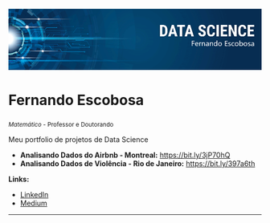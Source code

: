 <!---
[![author](https://img.shields.io/badge/author-carlosfab-red.svg)](https://www.linkedin.com/in/carlosfab) [![](https://img.shields.io/badge/python-3.7+-blue.svg)](https://www.python.org/downloads/release/python-365/) [![GPLv3 license](https://img.shields.io/badge/License-GPLv3-blue.svg)](http://perso.crans.org/besson/LICENSE.html) [![contributions welcome](https://img.shields.io/badge/contributions-welcome-brightgreen.svg?style=flat)](https://github.com/carlosfab/data_science/issues)
--->

<p align="center">
  <img src="banner.png" >
</p>

# Fernando Escobosa
<sub>*Matemático* - Professor e Doutorando</sub>

Meu portfolio de projetos de Data Science
* **Analisando Dados do Airbnb - Montreal:** https://bit.ly/3jP70hQ
* **Analisando Dados de Violência - Rio de Janeiro:** https://bit.ly/397a6th


**Links:**
* [LinkedIn](https://www.linkedin.com/in/fernando-maia-escobosa-83b39b109/)
* [Medium](https://fernandoescobosa.medium.com/) 


<!---
## Projetos:
Veja os tutoriais publicados do Sigmoidal:
* **Como usar o Histograma para Data Science:** https://bit.ly/2L2cMwy
* **Como Implementar Regressão Linear com Python:** https://bit.ly/2Li5pzY
* **Data Science: Investigando o naufrágio do Titanic:** https://bit.ly/2Ubr5SH
* **Como Tratar Dados Ausentes com Pandas:** https://bit.ly/31KWSMN
* **XGBoost: aprenda este algoritmo de Machine Learning em Python:** https://bit.ly/2UbRhws
* **Como criar uma Wordcloud em Python:** https://bit.ly/2OxsphM
* **Como lidar com dados desbalanceados:** https://bit.ly/2ZlaNsV 
--->


---



